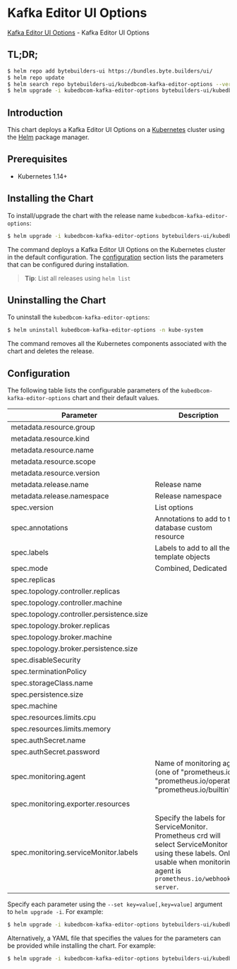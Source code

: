 # Kafka Editor UI Options

[Kafka Editor UI Options](https://byte.builders) - Kafka Editor UI Options

## TL;DR;

```bash
$ helm repo add bytebuilders-ui https://bundles.byte.builders/ui/
$ helm repo update
$ helm search repo bytebuilders-ui/kubedbcom-kafka-editor-options --version=v0.4.19
$ helm upgrade -i kubedbcom-kafka-editor-options bytebuilders-ui/kubedbcom-kafka-editor-options -n kube-system --create-namespace --version=v0.4.19
```

## Introduction

This chart deploys a Kafka Editor UI Options on a [Kubernetes](http://kubernetes.io) cluster using the [Helm](https://helm.sh) package manager.

## Prerequisites

- Kubernetes 1.14+

## Installing the Chart

To install/upgrade the chart with the release name `kubedbcom-kafka-editor-options`:

```bash
$ helm upgrade -i kubedbcom-kafka-editor-options bytebuilders-ui/kubedbcom-kafka-editor-options -n kube-system --create-namespace --version=v0.4.19
```

The command deploys a Kafka Editor UI Options on the Kubernetes cluster in the default configuration. The [configuration](#configuration) section lists the parameters that can be configured during installation.

> **Tip**: List all releases using `helm list`

## Uninstalling the Chart

To uninstall the `kubedbcom-kafka-editor-options`:

```bash
$ helm uninstall kubedbcom-kafka-editor-options -n kube-system
```

The command removes all the Kubernetes components associated with the chart and deletes the release.

## Configuration

The following table lists the configurable parameters of the `kubedbcom-kafka-editor-options` chart and their default values.

|                 Parameter                 |                                                                                Description                                                                                |                          Default                          |
|-------------------------------------------|---------------------------------------------------------------------------------------------------------------------------------------------------------------------------|-----------------------------------------------------------|
| metadata.resource.group                   |                                                                                                                                                                           | <code>kubedb.com</code>                                   |
| metadata.resource.kind                    |                                                                                                                                                                           | <code>Kafka</code>                                        |
| metadata.resource.name                    |                                                                                                                                                                           | <code>kafkas</code>                                       |
| metadata.resource.scope                   |                                                                                                                                                                           | <code>Namespaced</code>                                   |
| metadata.resource.version                 |                                                                                                                                                                           | <code>v1alpha2</code>                                     |
| metadata.release.name                     | Release name                                                                                                                                                              | <code>""</code>                                           |
| metadata.release.namespace                | Release namespace                                                                                                                                                         | <code>""</code>                                           |
| spec.version                              | List options                                                                                                                                                              | <code>3.6.0</code>                                        |
| spec.annotations                          | Annotations to add to the database custom resource                                                                                                                        | <code>{}</code>                                           |
| spec.labels                               | Labels to add to all the template objects                                                                                                                                 | <code>{}</code>                                           |
| spec.mode                                 | Combined, Dedicated                                                                                                                                                       | <code>Combined</code>                                     |
| spec.replicas                             |                                                                                                                                                                           | <code>3</code>                                            |
| spec.topology.controller.replicas         |                                                                                                                                                                           | <code>3</code>                                            |
| spec.topology.controller.machine          |                                                                                                                                                                           | <code>""</code>                                           |
| spec.topology.controller.persistence.size |                                                                                                                                                                           | <code>1Gi</code>                                          |
| spec.topology.broker.replicas             |                                                                                                                                                                           | <code>3</code>                                            |
| spec.topology.broker.machine              |                                                                                                                                                                           | <code>""</code>                                           |
| spec.topology.broker.persistence.size     |                                                                                                                                                                           | <code>1Gi</code>                                          |
| spec.disableSecurity                      |                                                                                                                                                                           | <code>false</code>                                        |
| spec.terminationPolicy                    |                                                                                                                                                                           | <code>WipeOut</code>                                      |
| spec.storageClass.name                    |                                                                                                                                                                           | <code>standard</code>                                     |
| spec.persistence.size                     |                                                                                                                                                                           | <code>1Gi</code>                                          |
| spec.machine                              |                                                                                                                                                                           | <code>""</code>                                           |
| spec.resources.limits.cpu                 |                                                                                                                                                                           | <code>500m</code>                                         |
| spec.resources.limits.memory              |                                                                                                                                                                           | <code>1Gi</code>                                          |
| spec.authSecret.name                      |                                                                                                                                                                           | <code>""</code>                                           |
| spec.authSecret.password                  |                                                                                                                                                                           | <code>""</code>                                           |
| spec.monitoring.agent                     | Name of monitoring agent (one of "prometheus.io", "prometheus.io/operator", "prometheus.io/builtin")                                                                      | <code>prometheus.io/operator</code>                       |
| spec.monitoring.exporter.resources        |                                                                                                                                                                           | <code>{"requests":{"cpu":"100m","memory":"128Mi"}}</code> |
| spec.monitoring.serviceMonitor.labels     | Specify the labels for ServiceMonitor. Prometheus crd will select ServiceMonitor using these labels. Only usable when monitoring agent is `prometheus.io/webhook server`. | <code>{}</code>                                           |


Specify each parameter using the `--set key=value[,key=value]` argument to `helm upgrade -i`. For example:

```bash
$ helm upgrade -i kubedbcom-kafka-editor-options bytebuilders-ui/kubedbcom-kafka-editor-options -n kube-system --create-namespace --version=v0.4.19 --set metadata.resource.group=kubedb.com
```

Alternatively, a YAML file that specifies the values for the parameters can be provided while
installing the chart. For example:

```bash
$ helm upgrade -i kubedbcom-kafka-editor-options bytebuilders-ui/kubedbcom-kafka-editor-options -n kube-system --create-namespace --version=v0.4.19 --values values.yaml
```
